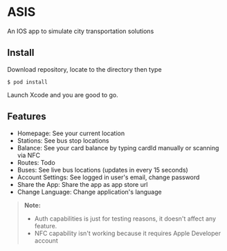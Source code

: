 #  ASIS

An IOS app to simulate city transportation solutions

## Install
Download repository, locate to the directory then type

    $ pod install
Launch Xcode and you are good to go.

## Features

- Homepage: See your current location
- Stations: See bus stop locations
- Balance: See your card balance by typing cardId manually or scanning via NFC
- Routes: Todo
- Buses: See live bus locations (updates in every 15 seconds)
- Account Settings: See logged in user's email, change password
- Share the App: Share the app as app store url
- Change Language: Change application's language
> **Note:** 
> - Auth capabilities is just for testing reasons, it doesn't affect any feature. 
> - NFC capability isn't working because it requires Apple Developer account
